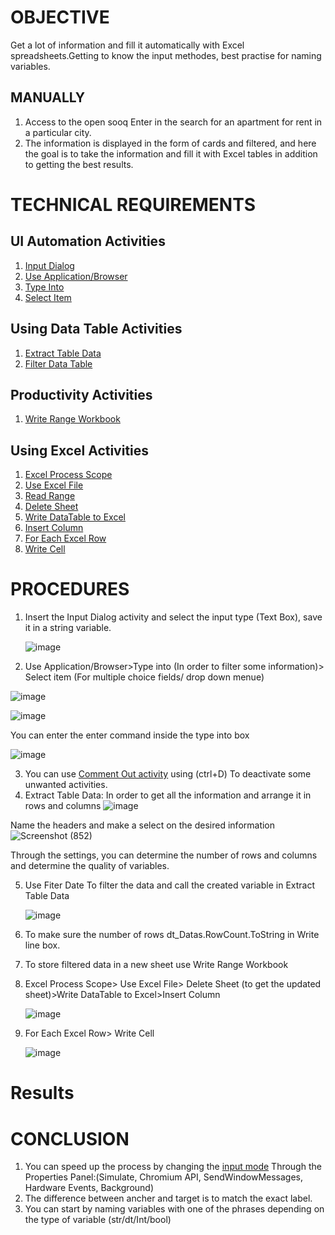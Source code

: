 # OBJECTIVE 
Get a lot of information and fill it automatically with Excel spreadsheets.Getting to know the input methodes, best practise for naming variables.
## MANUALLY
1) Access to the open sooq Enter in the search for an apartment for rent in a particular city.
2) The information is displayed in the form of cards and filtered, and here the goal is to take the information and fill it with Excel tables in addition to getting the best results.
# TECHNICAL REQUIREMENTS
## UI Automation Activities
1) [Input Dialog](https://docs.uipath.com/activities/other/latest/workflow/input-dialog)
2) [Use Application/Browser](https://docs.uipath.com/activities/other/latest/ui-automation%22/n-application-card)
3) [Type Into](https://docs.uipath.com/activities/other/latest/ui-automation%22/type-into)
4) [Select Item](https://docs.uipath.com/activities/other/latest/ui-automation%22/n-select-item)

## Using Data Table Activities
1) [Extract Table Data](https://docs.uipath.com/activities/other/latest/ui-automation%22/n-extract-data)
2) [Filter Data Table](https://docs.uipath.com/ACTIVITIES/other/latest/workflow/filter-data-table)

## Productivity Activities
1) [Write Range Workbook](https://docs.uipath.com/activities/other/latest/productivity/write-range)

## Using Excel Activities
1) [Excel Process Scope](https://docs.uipath.com/activities/other/latest/productivity/excel-process-scope-x)
2) [Use Excel File](https://docs.uipath.com/activities/other/latest/productivity/excel-application-card)
3) [Read Range](https://docs.uipath.com/activities/other/latest/productivity/excel-read-range)
4) [Delete Sheet](https://docs.uipath.com/activities/other/latest/productivity/delete-sheet-x)
5) [Write DataTable to Excel](https://docs.uipath.com/activities/other/latest/productivity/write-range-x)
6) [Insert Column](https://docs.uipath.com/ACTIVITIES/other/latest/productivity/insert-column-x)
7) [For Each Excel Row](https://docs.uipath.com/activities/other/latest/productivity/excel-for-each-row)
8) [Write Cell](https://docs.uipath.com/activities/other/latest/productivity/write-cell-x)
   
# PROCEDURES
1) Insert the Input Dialog activity and select the input type (Text Box), save it in a string variable.
   
   ![image](https://github.com/user-attachments/assets/daf61559-9238-4f73-863e-daa55e8bb919)

2) Use Application/Browser>Type into (In order to filter some information)> Select item (For multiple choice fields/ drop down menue)
   
![image](https://github.com/user-attachments/assets/e6075d28-f3e2-4b32-9d9d-3a9a06c2ad35)

![image](https://github.com/user-attachments/assets/0e212b6b-23ec-423e-aebf-6e33d27ba284)

You can enter the enter command inside the type into box

![image](https://github.com/user-attachments/assets/54b87c9c-0502-471b-a9c5-5aff2a1c435a)


3) You can use [Comment Out activity](https://docs.uipath.com/activities/other/latest/workflow/comment-out) using (ctrl+D) To deactivate some unwanted activities.
4) Extract Table Data: In order to get all the information and arrange it in rows and columns
   ![image](https://github.com/user-attachments/assets/43f6f080-271e-4589-aafe-366f62834d7c)

Name the headers and make a select on the desired information
   ![Screenshot (852)](https://github.com/user-attachments/assets/1f8744ab-1cf0-46f8-ba4b-22314502901f)

Through the settings, you can determine the number of rows and columns and determine the quality of variables.

5) Use Fiter Date
   To filter the data and call the created variable in Extract Table Data

   ![image](https://github.com/user-attachments/assets/e87c697f-3f07-457d-b1fe-d4e6163615ea)

 6) To make sure the number of rows
    dt_Datas.RowCount.ToString in Write line box.

 7) To store filtered data in a new sheet use Write Range Workbook

 8) Excel Process Scope> Use Excel File> Delete Sheet (to get the updated sheet)>Write DataTable to Excel>Insert Column
    
    ![image](https://github.com/user-attachments/assets/8ff56765-21f4-4914-9ead-d3caef3cecb2)

 9) For Each Excel Row> Write Cell
     
     ![image](https://github.com/user-attachments/assets/71eb54e6-666a-40de-80d1-c91b208b86f4)






# Results
# CONCLUSION
1) You can speed up the process by changing the [input mode](https://docs.uipath.com/studio/standalone/2023.4/user-guide/input-methods) Through the  Properties Panel:(Simulate, Chromium API, SendWindowMessages, Hardware Events, Background)
2) The difference between ancher and target is to match the exact label.
3) You can start by naming variables with one of the phrases depending on the type of variable (str/dt/Int/bool)
   
